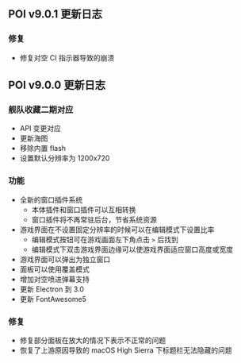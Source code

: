 ## POI v9.0.1 更新日志
### 修复
- 修复对空 CI 指示器导致的崩溃

## POI v9.0.0 更新日志
### 舰队收藏二期对应
- API 变更对应
- 更新海图
- 移除内置 flash
- 设置默认分辨率为 1200x720
### 功能
- 全新的窗口插件系统
  - 本体插件和窗口插件可以互相转换
  - 窗口插件将不再常驻后台，节省系统资源
- 游戏界面在不设置固定分辨率的时候可以在编辑模式下设置比率
  - 编辑模式按钮可在游戏画面左下角点击 `>` 后找到
  - 编辑模式下双击游戏界面边缘可以使游戏界面适应窗口高度或宽度
- 游戏界面可以弹出为独立窗口
- 面板可以使用覆盖模式
- 增加对空喷进弹幕支持
- 更新 Electron 到 3.0
- 更新 FontAwesome5
### 修复
- 修复部分面板在放大的情况下表示不正常的问题
- 恢复了上游原因导致的 macOS High Sierra 下标题栏无法隐藏的问题
